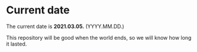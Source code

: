 # Current date

The current date is **2021.03.05.** (YYYY.MM.DD.)

This repository will be good when the world ends, so we will know how long it lasted.